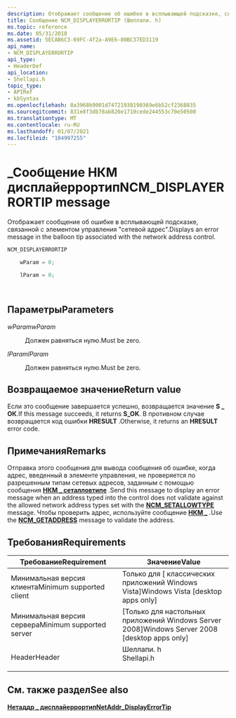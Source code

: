 ```yaml
---
description: Отображает сообщение об ошибке в всплывающей подсказке, связанной с элементом управления "сетевой адрес".
title: Сообщение NCM_DISPLAYERRORTIP (Шеллапи. h)
ms.topic: reference
ms.date: 05/31/2018
ms.assetid: 5ECAB6C3-69FC-4f2a-A9E6-80BC37ED3119
api_name:
- NCM_DISPLAYERRORTIP
api_type:
- HeaderDef
api_location:
- Shellapi.h
topic_type:
- APIRef
- kbSyntax
ms.openlocfilehash: 8a3968b9001d74721938190369e6b52cf2368835
ms.sourcegitcommit: 831e8f3db78ab820e1710cede244553c70e50500
ms.translationtype: MT
ms.contentlocale: ru-RU
ms.lasthandoff: 01/07/2021
ms.locfileid: "104997255"
---
```

# <a name="ncm_displayerrortip-message"></a><span data-ttu-id="cc9b5-103">\_Сообщение НКМ дисплайеррортип</span><span class="sxs-lookup"><span data-stu-id="cc9b5-103">NCM\_DISPLAYERRORTIP message</span></span>

<span data-ttu-id="cc9b5-104">Отображает сообщение об ошибке в всплывающей подсказке, связанной с элементом управления "сетевой адрес".</span><span class="sxs-lookup"><span data-stu-id="cc9b5-104">Displays an error message in the balloon tip associated with the network address control.</span></span>


```C++
NCM_DISPLAYERRORTIP

    wParam = 0;

    lParam = 0;            

            
```



## <a name="parameters"></a><span data-ttu-id="cc9b5-105">Параметры</span><span class="sxs-lookup"><span data-stu-id="cc9b5-105">Parameters</span></span>

<dl> <dt>

<span data-ttu-id="cc9b5-106">*wParam*</span><span class="sxs-lookup"><span data-stu-id="cc9b5-106">*wParam*</span></span> 
</dt> <dd><span data-ttu-id="cc9b5-107">Должен равняться нулю.</span><span class="sxs-lookup"><span data-stu-id="cc9b5-107">Must be zero.</span></span></dd> <dt>

<span data-ttu-id="cc9b5-108">*lParam*</span><span class="sxs-lookup"><span data-stu-id="cc9b5-108">*lParam*</span></span> 
</dt> <dd><span data-ttu-id="cc9b5-109">Должен равняться нулю.</span><span class="sxs-lookup"><span data-stu-id="cc9b5-109">Must be zero.</span></span></dd> </dl>

## <a name="return-value"></a><span data-ttu-id="cc9b5-110">Возвращаемое значение</span><span class="sxs-lookup"><span data-stu-id="cc9b5-110">Return value</span></span>

<span data-ttu-id="cc9b5-111">Если это сообщение завершается успешно, возвращается значение **S \_ ОК**.</span><span class="sxs-lookup"><span data-stu-id="cc9b5-111">If this message succeeds, it returns **S\_OK**.</span></span> <span data-ttu-id="cc9b5-112">В противном случае возвращается код ошибки **HRESULT** .</span><span class="sxs-lookup"><span data-stu-id="cc9b5-112">Otherwise, it returns an **HRESULT** error code.</span></span>

## <a name="remarks"></a><span data-ttu-id="cc9b5-113">Примечания</span><span class="sxs-lookup"><span data-stu-id="cc9b5-113">Remarks</span></span>

<span data-ttu-id="cc9b5-114">Отправка этого сообщения для вывода сообщения об ошибке, когда адрес, введенный в элементе управления, не проверяется по разрешенным типам сетевых адресов, заданным с помощью сообщения [**НКМ \_ сеталловтипе**](ncm-setallowtype.md) .</span><span class="sxs-lookup"><span data-stu-id="cc9b5-114">Send this message to display an error message when an address typed into the control does not validate against the allowed network address types set with the [**NCM\_SETALLOWTYPE**](ncm-setallowtype.md) message.</span></span> <span data-ttu-id="cc9b5-115">Чтобы проверить адрес, используйте сообщение [**НКМ \_**](ncm-getaddress.md) .</span><span class="sxs-lookup"><span data-stu-id="cc9b5-115">Use the [**NCM\_GETADDRESS**](ncm-getaddress.md) message to validate the address.</span></span>

## <a name="requirements"></a><span data-ttu-id="cc9b5-116">Требования</span><span class="sxs-lookup"><span data-stu-id="cc9b5-116">Requirements</span></span>



| <span data-ttu-id="cc9b5-117">Требование</span><span class="sxs-lookup"><span data-stu-id="cc9b5-117">Requirement</span></span> | <span data-ttu-id="cc9b5-118">Значение</span><span class="sxs-lookup"><span data-stu-id="cc9b5-118">Value</span></span> |
|-------------------------------------|---------------------------------------------------------------------------------------|
| <span data-ttu-id="cc9b5-119">Минимальная версия клиента</span><span class="sxs-lookup"><span data-stu-id="cc9b5-119">Minimum supported client</span></span><br/> | <span data-ttu-id="cc9b5-120">Только для \[ классических приложений Windows Vista\]</span><span class="sxs-lookup"><span data-stu-id="cc9b5-120">Windows Vista \[desktop apps only\]</span></span><br/>                                        |
| <span data-ttu-id="cc9b5-121">Минимальная версия сервера</span><span class="sxs-lookup"><span data-stu-id="cc9b5-121">Minimum supported server</span></span><br/> | <span data-ttu-id="cc9b5-122">\[Только для настольных приложений Windows Server 2008\]</span><span class="sxs-lookup"><span data-stu-id="cc9b5-122">Windows Server 2008 \[desktop apps only\]</span></span><br/>                                  |
| <span data-ttu-id="cc9b5-123">Header</span><span class="sxs-lookup"><span data-stu-id="cc9b5-123">Header</span></span><br/>                   | <dl> <span data-ttu-id="cc9b5-124"><dt>Шеллапи. h</dt></span><span class="sxs-lookup"><span data-stu-id="cc9b5-124"><dt>Shellapi.h</dt></span></span> </dl> |



## <a name="see-also"></a><span data-ttu-id="cc9b5-125">См. также раздел</span><span class="sxs-lookup"><span data-stu-id="cc9b5-125">See also</span></span>

<dl> <dt>

[<span data-ttu-id="cc9b5-126">**Нетаддр \_ дисплайеррортип**</span><span class="sxs-lookup"><span data-stu-id="cc9b5-126">**NetAddr\_DisplayErrorTip**</span></span>](/windows/desktop/api/Shellapi/nf-shellapi-netaddr_displayerrortip)
</dt> </dl>

 

 




